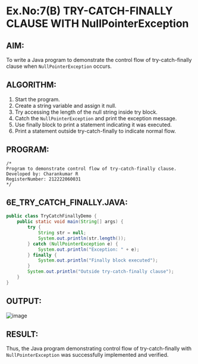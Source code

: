 # Ex.No:7(B) TRY-CATCH-FINALLY CLAUSE WITH NullPointerException

## AIM:
To write a Java program to demonstrate the control flow of try-catch-finally clause when `NullPointerException` occurs.

## ALGORITHM:
1. Start the program.
2. Create a string variable and assign it null.
3. Try accessing the length of the null string inside try block.
4. Catch the `NullPointerException` and print the exception message.
5. Use finally block to print a statement indicating it was executed.
6. Print a statement outside try-catch-finally to indicate normal flow.

## PROGRAM:
```
/*
Program to demonstrate control flow of try-catch-finally clause.
Developed by: Charankumar R
RegisterNumber: 212222060031
*/
```

## 6E_TRY_CATCH_FINALLY.JAVA:
```java
public class TryCatchFinallyDemo {
    public static void main(String[] args) {
        try {
            String str = null;
            System.out.println(str.length()); 
        } catch (NullPointerException e) {
            System.out.println("Exception: " + e);
        } finally {
            System.out.println("Finally block executed");
        }
        System.out.println("Outside try-catch-finally clause");
    }
}
```

## OUTPUT:
![image](https://github.com/user-attachments/assets/dc20ab68-ffbb-49c4-abc6-d477a1350647)


## RESULT:
Thus, the Java program demonstrating control flow of try-catch-finally with `NullPointerException` was successfully implemented and verified.
